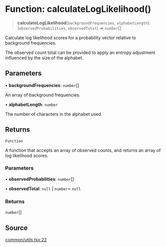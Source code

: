 # Function: calculateLogLikelihood()

> **calculateLogLikelihood**(`backgroundFrequencies`, `alphabetLength`): (`observedProbabilities`, `observedTotal`) => `number`[]

Calculate log likelihood scores for a probability vector relative to background frequencies.

The observed count total can be provided to apply an entropy adjustment influenced by the size of the alphabet.

## Parameters

• **backgroundFrequencies**: `number`[]

An array of background frequencies.

• **alphabetLength**: `number`

The number of characters in the alphabet used.

## Returns

`Function`

A function that accepts an array of observed counts, and returns an array of log likelihood scores.

### Parameters

• **observedProbabilities**: `number`[]

• **observedTotal**: `null` \| `number`= `null`

### Returns

`number`[]

## Source

[common/utils.tsx:22](https://github.com/riyavsinha/logomakerjs/blob/1a68b30ba77ebc4d7364dc66477b45820dec335d/src/common/utils.tsx#L22)

